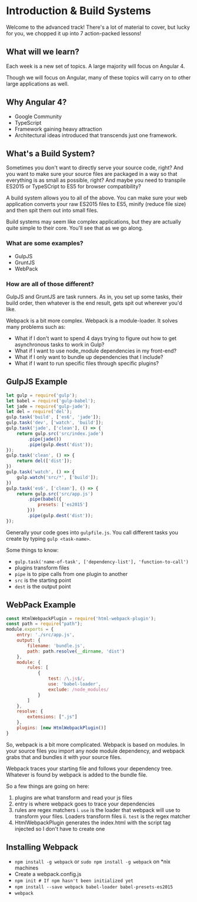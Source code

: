 # Introduction & Build Systems
Welcome to the advanced track! There's a lot of material to cover, but lucky for you, we chopped it up into 7 action-packed lessons!

## What will we learn?
Each week is a new set of topics. A large majority will focus on Angular 4.

Though we will focus on Angular, many of these topics will carry on to other large applications as well.

## Why Angular 4?
* Google Community
* TypeScript
* Framework gaining heavy attraction
* Architectural ideas introduced that transcends just one framework.

## What's a Build System?
Sometimes you don't want to directly serve your source code, right? And you want to make sure your source files are packaged in a way so that everything is as small as possible, right? And maybe you need to transpile ES2015 or TypeSCript to ES5 for browser compatibility?

A build system allows you to all of the above. You can make sure your web application converts your raw ES2015 files to ES5, minify (reduce file size) and then spit them out into small files.

Build systems may seem like complex applications, but they are actually quite simple to their core. You'll see that as we go along.

### What are some examples?
* GulpJS
* GruntJS
* WebPack

### How are all of those different?
GulpJS and GruntJS are task runners. As in, you set up some tasks, their build order, then whatever is the end result, gets spit out wherever you'd like.

Webpack is a bit more complex. Webpack is a module-loader. It solves many problems such as:
* What if I don't want to spend 4 days trying to figure out how to get asynchronous tasks to work in Gulp?
* What if I want to use node_module dependencies in my front-end?
* What if I only want to bundle up dependencies that I include?
* What if I want to run specific files through specific plugins?

## GulpJS Example
```javascript
let gulp = require('gulp');
let babel = require('gulp-babel');
let jade = require('gulp-jade');
let del = require('del');
gulp.task('build', ['es6', 'jade']);
gulp.task('dev', ['watch', 'build']);
gulp.task('jade', ['clean'], () => {
    return gulp.src('src/index.jade')
        .pipe(jade())
        .pipe(gulp.dest('dist'));
});
gulp.task('clean', () => {
    return del(['dist']);
})
gulp.task('watch', () => {
    gulp.watch('src/*', ['build']);
})
gulp.task('es6', ['clean'], () => {
    return gulp.src('src/app.js')
        .pipe(babel({
            presets: ['es2015']
        }))
        .pipe(gulp.dest('dist'));
});
```
Generally your code goes into `gulpfile.js`. You call different tasks you create by typing `gulp <task-name>`.

Some things to know:
* `gulp.task('name-of-task', ['dependency-list'], 'function-to-call')`
* plugins transform files
* `pipe` is to pipe calls from one plugin to another
* `src` is the starting point
* `dest` is the output point

## WebPack Example
```javascript
const HtmlWebpackPlugin = require('html-webpack-plugin');
const path = require("path");
module.exports = {
    entry: './src/app.js',
    output: {
        filename: 'bundle.js',
        path: path.resolve(__dirname, 'dist')
    },
    module: {
        rules: [
            {
                test: /\.js$/,
                use: 'babel-loader',
                exclude: /node_modules/
            }
        ]
    },
    resolve: {
        extensions: [".js"]
    },
    plugins: [new HtmlWebpackPlugin()]
}
```

So, webpack is a bit more complicated. Webpack is based on modules.
In your source files you import any node module dependency, and webpack grabs that and bundles it with your source files.

Webpack traces your starting file and follows your dependency tree. Whatever is found by webpack is added to the bundle file.

So a few things are going on here:
1. plugins are what transform and read your js files
2. entry is where webpack goes to trace your dependencies
3. rules are regex matchers
    i. `use` is the loader that webpack will use to transform your files. Loaders transform files
    ii. `test` is the regex matcher
4. HtmlWebpackPlugin generates the index.html with the script tag injected so I don't have to create one

## Installing Webpack
* `npm install -g webpack` or `sudo npm install -g webpack` on *nix machines
* Create a webpack.config.js
* `npm init # If npm hasn't been initialized yet`
* `npm install --save webpack babel-loader babel-presets-es2015`
* `webpack`
